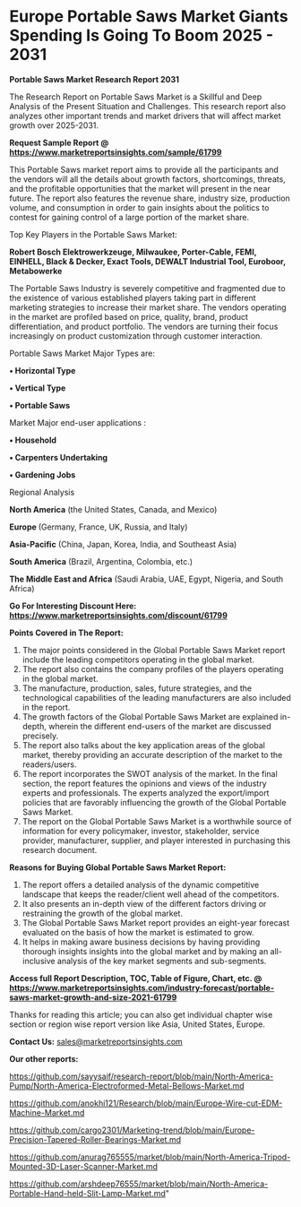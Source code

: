   # Europe Portable Saws Market Giants Spending Is Going To Boom 2025 - 2031

<strong>Portable Saws Market Research Report 2031</strong>

The Research Report on Portable Saws Market is a Skillful and Deep Analysis of the Present Situation and Challenges. This research report also analyzes other important trends and market drivers that will affect market growth over 2025-2031.

<strong>Request Sample Report @ <a href=https://www.marketreportsinsights.com/sample/61799>https://www.marketreportsinsights.com/sample/61799</a></strong>

This Portable Saws market report aims to provide all the participants and the vendors will all the details about growth factors, shortcomings, threats, and the profitable opportunities that the market will present in the near future. The report also features the revenue share, industry size, production volume, and consumption in order to gain insights about the politics to contest for gaining control of a large portion of the market share.

Top Key Players in the Portable Saws Market:

<strong>Robert Bosch Elektrowerkzeuge, Milwaukee, Porter-Cable, FEMI, EINHELL, Black & Decker, Exact Tools, DEWALT Industrial Tool, Euroboor, Metabowerke</strong>

The Portable Saws Industry is severely competitive and fragmented due to the existence of various established players taking part in different marketing strategies to increase their market share. The vendors operating in the market are profiled based on price, quality, brand, product differentiation, and product portfolio. The vendors are turning their focus increasingly on product customization through customer interaction.

Portable Saws Market Major Types are:

<strong>• Horizontal Type

• Vertical Type

• Portable Saws</strong>

Market Major end-user applications :

<strong>• Household

• Carpenters Undertaking

• Gardening Jobs</strong>

Regional Analysis

</u><strong><b>North America</b></strong> (the United States, Canada, and Mexico)

<strong><b>Europe </b></strong>(Germany, France, UK, Russia, and Italy)

<strong><b>Asia-Pacific</b></strong> (China, Japan, Korea, India, and Southeast Asia)

<strong><b>South America</b></strong> (Brazil, Argentina, Colombia, etc.)

<strong><b>The Middle East and Africa</b></strong> (Saudi Arabia, UAE, Egypt, Nigeria, and South Africa)

<strong>Go For Interesting Discount Here: <a href=https://www.marketreportsinsights.com/discount/61799>https://www.marketreportsinsights.com/discount/61799</a></strong>

<strong>Points Covered in The Report:</strong>
<ol>
  <li>The major points considered in the Global Portable Saws Market report include the leading competitors operating in the global market.</li>
  <li>The report also contains the company profiles of the players operating in the global market.</li>
  <li>The manufacture, production, sales, future strategies, and the technological capabilities of the leading manufacturers are also included in the report.</li>
  <li>The growth factors of the Global Portable Saws Market are explained in-depth, wherein the different end-users of the market are discussed precisely.</li>
  <li>The report also talks about the key application areas of the global market, thereby providing an accurate description of the market to the readers/users.</li>
  <li>The report incorporates the SWOT analysis of the market. In the final section, the report features the opinions and views of the industry experts and professionals. The experts analyzed the export/import policies that are favorably influencing the growth of the Global Portable Saws Market.</li>
  <li>The report on the Global Portable Saws Market is a worthwhile source of information for every policymaker, investor, stakeholder, service provider, manufacturer, supplier, and player interested in purchasing this research document.</li>
</ol>
<strong>Reasons for Buying Global Portable Saws Market Report:</strong>

<ol>
  <li>The report offers a detailed analysis of the dynamic competitive landscape that keeps the reader/client well ahead of the competitors.</li>
  <li>It also presents an in-depth view of the different factors driving or restraining the growth of the global market.</li>
  <li>The Global Portable Saws Market report provides an eight-year forecast evaluated on the basis of how the market is estimated to grow.</li>
  <li>It helps in making aware business decisions by having providing thorough insights insights into the global market and by making an all-inclusive analysis of the key market segments and sub-segments.</li>
</ol>
<strong>Access full Report Description, TOC, Table of Figure, Chart, etc. @ <a href=https://www.marketreportsinsights.com/industry-forecast/portable-saws-market-growth-and-size-2021-61799>https://www.marketreportsinsights.com/industry-forecast/portable-saws-market-growth-and-size-2021-61799</a></strong>


Thanks for reading this article; you can also get individual chapter wise section or region wise report version like Asia, United States, Europe.

<strong>Contact Us:</strong>
sales@marketreportsinsights.com

<strong>Our other reports:</strong>

<a href=https://github.com/sayysaif/research-report/blob/main/North-America-Pump/North-America-Electroformed-Metal-Bellows-Market.md>https://github.com/sayysaif/research-report/blob/main/North-America-Pump/North-America-Electroformed-Metal-Bellows-Market.md</a>

<a href=https://github.com/anokhi121/Research/blob/main/Europe-Wire-cut-EDM-Machine-Market.md>https://github.com/anokhi121/Research/blob/main/Europe-Wire-cut-EDM-Machine-Market.md</a>

<a href=https://github.com/cargo2301/Marketing-trend/blob/main/Europe-Precision-Tapered-Roller-Bearings-Market.md>https://github.com/cargo2301/Marketing-trend/blob/main/Europe-Precision-Tapered-Roller-Bearings-Market.md</a>

<a href=https://github.com/anurag765555/market/blob/main/North-America-Tripod-Mounted-3D-Laser-Scanner-Market.md>https://github.com/anurag765555/market/blob/main/North-America-Tripod-Mounted-3D-Laser-Scanner-Market.md</a>

<a href=https://github.com/arshdeep76555/market/blob/main/North-America-Portable-Hand-held-Slit-Lamp-Market.md>https://github.com/arshdeep76555/market/blob/main/North-America-Portable-Hand-held-Slit-Lamp-Market.md</a>"
